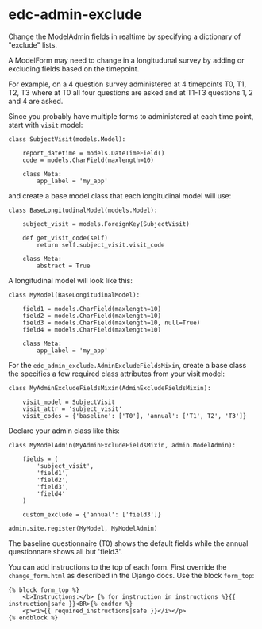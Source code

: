 # edc-admin-exclude

Change the ModelAdmin fields in realtime by specifying a dictionary of "exclude" lists.

A ModelForm may need to change in a longitudunal survey by adding or excluding fields based on the timepoint.

For example, on a 4 question survey administered at 4 timepoints T0, T1, T2, T3 where at T0 all four questions are asked and at T1-T3 questions 1, 2 and 4 are asked.

Since you probably have multiple forms to administered at each time point, start with `visit` model:

	class SubjectVisit(models.Model):
	
		report_datetime = models.DateTimeField()
		code = models.CharField(maxlength=10)

		class Meta:
			app_label = 'my_app'

 and create a base model class that each longitudinal model will use:

	class BaseLongitudinalModel(models.Model):
		
		subject_visit = models.ForeignKey(SubjectVisit)
		
		def get_visit_code(self)
			return self.subject_visit.visit_code

		class Meta:
			abstract = True

A longitudinal model will look like this:

	class MyModel(BaseLongitudinalModel):
		
		field1 = models.CharField(maxlength=10)
		field2 = models.CharField(maxlength=10)
		field3 = models.CharField(maxlength=10, null=True)
		field4 = models.CharField(maxlength=10)

		class Meta:
			app_label = 'my_app'

For the `edc_admin_exclude.AdminExcludeFieldsMixin`, create a base class the specifies a few required class attributes from your visit model:

	class MyAdminExcludeFieldsMixin(AdminExcludeFieldsMixin):
	
		visit_model = SubjectVisit
		visit_attr = 'subject_visit'
		visit_codes = {'baseline': ['T0'], 'annual': ['T1', T2', 'T3']}

Declare your admin class like this:

	class MyModelAdmin(MyAdminExcludeFieldsMixin, admin.ModelAdmin):
	
		fields = (
		    'subject_visit',
		    'field1', 
		    'field2', 
		    'field3', 
		    'field4'
		)
		
		custom_exclude = {'annual': ['field3']} 

	admin.site.register(MyModel, MyModelAdmin)

The baseline questionnaire (T0) shows the default fields while the annual questionnare shows all but 'field3'.

You can add instructions to the top of each form. First override the `change_form.html` as described in the Django docs. Use the block `form_top`:

	{% block form_top %}
		<b>Instructions:</b> {% for instruction in instructions %}{{ instruction|safe }}<BR>{% endfor %}
		<p><i>{{ required_instructions|safe }}</i></p>
	{% endblock %}

